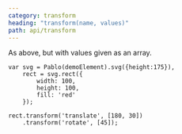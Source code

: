 ```yaml
---
category: transform
heading: "transform(name, values)"
path: api/transform
---
```



As above, but with values given as an array.

    var svg = Pablo(demoElement).svg({height:175}),
        rect = svg.rect({
            width: 100,
            height: 100,
            fill: 'red'
        });

    rect.transform('translate', [180, 30])
        .transform('rotate', [45]);

